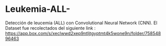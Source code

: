 # Leukemia-ALL-
Detección de leucemia (ALL) con Convolutional Neural Network (CNN).
El Dataset fue recolectados del siguiente link : https://app.box.com/s/xeclwwd2xep9ntljtgyptmt4k5wone9n/folder/75854896463 
